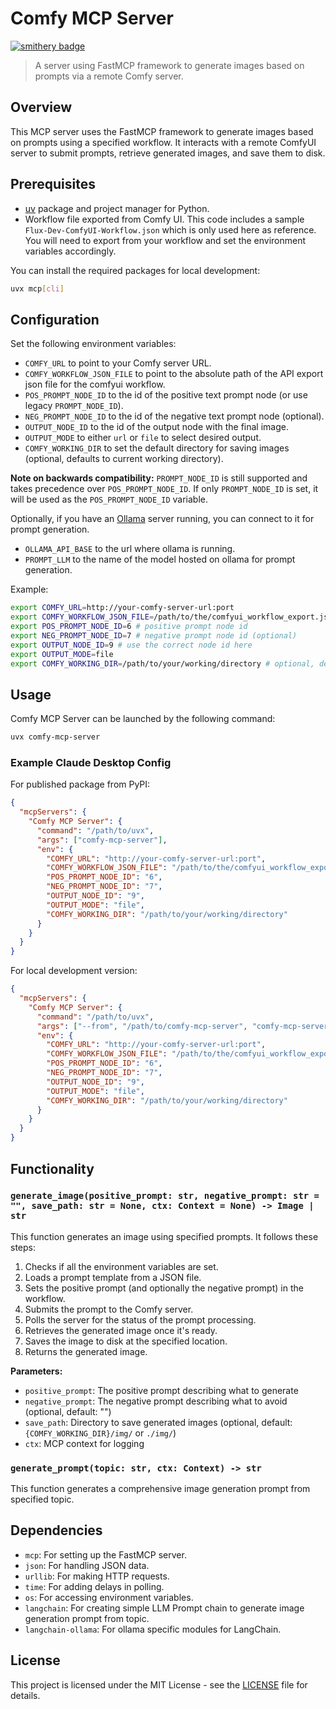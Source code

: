 # Comfy MCP Server

[![smithery badge](https://smithery.ai/badge/@lalanikarim/comfy-mcp-server)](https://smithery.ai/server/@lalanikarim/comfy-mcp-server)

> A server using FastMCP framework to generate images based on prompts via a remote Comfy server.

## Overview

This MCP server uses the FastMCP framework to generate images based on prompts using a specified workflow. It interacts with a remote ComfyUI server to submit prompts, retrieve generated images, and save them to disk.

## Prerequisites

- [uv](https://docs.astral.sh/uv/) package and project manager for Python.
- Workflow file exported from Comfy UI. This code includes a sample `Flux-Dev-ComfyUI-Workflow.json` which is only used here as reference. You will need to export from your workflow and set the environment variables accordingly.

You can install the required packages for local development:

```bash
uvx mcp[cli]
```

## Configuration

Set the following environment variables:

- `COMFY_URL` to point to your Comfy server URL.
- `COMFY_WORKFLOW_JSON_FILE` to point to the absolute path of the API export json file for the comfyui workflow.
- `POS_PROMPT_NODE_ID` to the id of the positive text prompt node (or use legacy `PROMPT_NODE_ID`).
- `NEG_PROMPT_NODE_ID` to the id of the negative text prompt node (optional).
- `OUTPUT_NODE_ID` to the id of the output node with the final image.
- `OUTPUT_MODE` to either `url` or `file` to select desired output.
- `COMFY_WORKING_DIR` to set the default directory for saving images (optional, defaults to current working directory).

**Note on backwards compatibility:** `PROMPT_NODE_ID` is still supported and takes precedence over `POS_PROMPT_NODE_ID`. If only `PROMPT_NODE_ID` is set, it will be used as the `POS_PROMPT_NODE_ID` variable.

Optionally, if you have an [Ollama](https://ollama.com) server running, you can connect to it for prompt generation.

- `OLLAMA_API_BASE` to the url where ollama is running.
- `PROMPT_LLM` to the name of the model hosted on ollama for prompt generation.

Example:

```bash
export COMFY_URL=http://your-comfy-server-url:port
export COMFY_WORKFLOW_JSON_FILE=/path/to/the/comfyui_workflow_export.json
export POS_PROMPT_NODE_ID=6 # positive prompt node id
export NEG_PROMPT_NODE_ID=7 # negative prompt node id (optional)
export OUTPUT_NODE_ID=9 # use the correct node id here
export OUTPUT_MODE=file
export COMFY_WORKING_DIR=/path/to/your/working/directory # optional, defaults to current directory
```

## Usage

Comfy MCP Server can be launched by the following command:

```bash
uvx comfy-mcp-server
```

### Example Claude Desktop Config

For published package from PyPI:

```json
{
  "mcpServers": {
    "Comfy MCP Server": {
      "command": "/path/to/uvx",
      "args": ["comfy-mcp-server"],
      "env": {
        "COMFY_URL": "http://your-comfy-server-url:port",
        "COMFY_WORKFLOW_JSON_FILE": "/path/to/the/comfyui_workflow_export.json",
        "POS_PROMPT_NODE_ID": "6",
        "NEG_PROMPT_NODE_ID": "7",
        "OUTPUT_NODE_ID": "9",
        "OUTPUT_MODE": "file",
        "COMFY_WORKING_DIR": "/path/to/your/working/directory"
      }
    }
  }
}
```

For local development version:

```json
{
  "mcpServers": {
    "Comfy MCP Server": {
      "command": "/path/to/uvx",
      "args": ["--from", "/path/to/comfy-mcp-server", "comfy-mcp-server"],
      "env": {
        "COMFY_URL": "http://your-comfy-server-url:port",
        "COMFY_WORKFLOW_JSON_FILE": "/path/to/the/comfyui_workflow_export.json",
        "POS_PROMPT_NODE_ID": "6",
        "NEG_PROMPT_NODE_ID": "7",
        "OUTPUT_NODE_ID": "9",
        "OUTPUT_MODE": "file",
        "COMFY_WORKING_DIR": "/path/to/your/working/directory"
      }
    }
  }
}
```

## Functionality

### `generate_image(positive_prompt: str, negative_prompt: str = "", save_path: str = None, ctx: Context = None) -> Image | str`

This function generates an image using specified prompts. It follows these steps:

1. Checks if all the environment variables are set.
2. Loads a prompt template from a JSON file.
3. Sets the positive prompt (and optionally the negative prompt) in the workflow.
4. Submits the prompt to the Comfy server.
5. Polls the server for the status of the prompt processing.
6. Retrieves the generated image once it's ready.
7. Saves the image to disk at the specified location.
8. Returns the generated image.

**Parameters:**

- `positive_prompt`: The positive prompt describing what to generate
- `negative_prompt`: The negative prompt describing what to avoid (optional, default: "")
- `save_path`: Directory to save generated images (optional, default: `{COMFY_WORKING_DIR}/img/` or `./img/`)
- `ctx`: MCP context for logging

### `generate_prompt(topic: str, ctx: Context) -> str`

This function generates a comprehensive image generation prompt from specified topic.

## Dependencies

- `mcp`: For setting up the FastMCP server.
- `json`: For handling JSON data.
- `urllib`: For making HTTP requests.
- `time`: For adding delays in polling.
- `os`: For accessing environment variables.
- `langchain`: For creating simple LLM Prompt chain to generate image generation prompt from topic.
- `langchain-ollama`: For ollama specific modules for LangChain.

## License

This project is licensed under the MIT License - see the [LICENSE](https://github.com/lalanikarim/comfy-mcp-server/blob/main/LICENSE) file for details.
